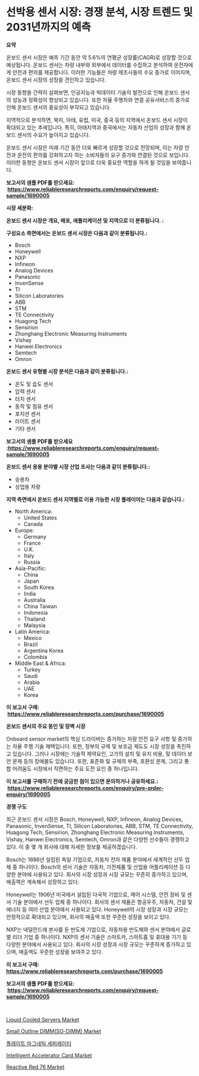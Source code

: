 <p><h1>선박용 센서 시장: 경쟁 분석, 시장 트렌드 및 2031년까지의 예측</h1></p><p><strong>요약</strong></p>
<p><p>온보드 센서 시장은 예측 기간 동안 약 5.6%의 연평균 성장률(CAGR)로 성장할 것으로 예상됩니다. 온보드 센서는 차량 내부와 외부에서 데이터를 수집하고 분석하여 운전자에게 안전과 편의를 제공합니다. 이러한 기능들은 차량 제조사들의 수요 증가로 이어지며, 온보드 센서 시장의 성장을 견인하고 있습니다.</p><p>시장 동향을 간략히 살펴보면, 인공지능과 빅데이터 기술의 발전으로 인해 온보드 센서의 성능과 정확성이 향상되고 있습니다. 또한 자율 주행차와 연결 공유서비스의 증가로 인해 온보드 센서의 중요성이 부각되고 있습니다.</p><p>지역적으로 분석하면, 북미, 아태, 유럽, 미국, 중국 등의 지역에서 온보드 센서 시장이 확대되고 있는 추세입니다. 특히, 아태지역과 중국에서는 자동차 산업의 성장과 함께 온보드 센서의 수요가 높아지고 있습니다.</p><p>온보드 센서 시장은 미래 기간 동안 더욱 빠르게 성장할 것으로 전망되며, 이는 차량 안전과 운전의 편의를 강화하고자 하는 소비자들의 요구 증가와 연결된 것으로 보입니다. 이러한 동향은 온보드 센서 시장이 앞으로 더욱 중요한 역할을 하게 될 것임을 보여줍니다.</p></p>
<p><strong>보고서의 샘플 PDF를 받으세요: &nbsp;<a href="https://www.reliableresearchreports.com/enquiry/request-sample/1690005">https://www.reliableresearchreports.com/enquiry/request-sample/1690005</a></strong></p>
<p><strong>시장 세분화:</strong></p>
<p><strong> 온보드 센서 시장은 개요, 배포, 애플리케이션 및 지역으로 더 분류됩니다. :</strong></p>
<p><strong>구성요소 측면에서는 온보드 센서 시장은 다음과 같이 분류됩니다.:</strong></p>
<p><ul><li>Bosch</li><li>Honeywell</li><li>NXP</li><li>Infineon</li><li>Analog Devices</li><li>Panasonic</li><li>InvenSense</li><li>TI</li><li>Silicon Laboratories</li><li>ABB</li><li>STM</li><li>TE Connectivity</li><li>Huagong Tech</li><li>Sensirion</li><li>Zhonghang Electronic Measuring Instruments</li><li>Vishay</li><li>Hanwei Electronics</li><li>Semtech</li><li>Omron</li></ul></p>
<p><strong> 온보드 센서 유형별 시장 분석은 다음과 같이 분류됩니다.:</strong></p>
<p><ul><li>온도 및 습도 센서</li><li>압력 센서</li><li>터치 센서</li><li>동작 및 점유 센서</li><li>포지션 센서</li><li>라이트 센서</li><li>기타 센서</li></ul></p>
<p><strong>보고서의 샘플 PDF를 받으세요 :<a href="https://www.reliableresearchreports.com/enquiry/request-sample/1690005">https://www.reliableresearchreports.com/enquiry/request-sample/1690005</a></strong></p>
<p><strong> 온보드 센서 응용 분야별 시장 산업 조사는 다음과 같이 분류됩니다.:</strong></p>
<p><ul><li>승용차</li><li>상업용 차량</li></ul></p>
<p><strong>지역 측면에서 온보드 센서 지역별로 이용 가능한 시장 플레이어는 다음과 같습니다.:</strong></p>
<p><ul>
    <li>
        North America:
        <ul>
            <li>United States</li>
            <li>Canada</li>
        </ul>
    </li>
    <li>
        Europe:
        <ul>
            <li>Germany</li>
            <li>France</li>
            <li>U.K.</li>
            <li>Italy</li>
            <li>Russia</li>
        </ul>
    </li>
    <li>
        Asia-Pacific:
        <ul>
            <li>China</li>
            <li>Japan</li>
            <li>South Korea</li>
            <li>India</li>
            <li>Australia</li>
            <li>China Taiwan</li>
            <li>Indonesia</li>
            <li>Thailand</li>
            <li>Malaysia</li>
        </ul>
    </li>
    <li>
        Latin America:
        <ul>
            <li>Mexico</li>
            <li>Brazil</li>
            <li>Argentina Korea</li>
            <li>Colombia</li>
        </ul>
    </li>
    <li>
        Middle East & Africa:
        <ul>
            <li>Turkey</li>
            <li>Saudi</li>
            <li>Arabia</li>
            <li>UAE</li>
            <li>Korea</li>
        </ul>
    </li>
    </ul></p>
<p><strong>이 보고서 구매: &nbsp;<a href="https://www.reliableresearchreports.com/purchase/1690005">https://www.reliableresearchreports.com/purchase/1690005</a></strong></p>
<p><strong>온보드 센서의 주요 동인 및 장벽 시장</strong></p>
<p><p>Onboard sensor market의 핵심 드라이버는 증가하는 차량 안전 요구 사항 및 증가하는 자율 주행 기술 채택입니다. 또한, 정부의 규제 및 보조금 제도도 시장 성장을 촉진하고 있습니다. 그러나 시장에는 기술적 제약요인, 고가의 설치 및 유지 비용, 및 데이터 보안 문제 등의 장애물도 있습니다. 또한, 표준화 및 규제의 부족, 호환성 문제, 그리고 통합 어려움도 시장에서 직면하는 주요 도전 요인 중 하나입니다.</p></p>
<p><strong>이 보고서를 구매하기 전에 궁금한 점이 있으면 문의하거나 공유하세요.: &nbsp;<a href="https://www.reliableresearchreports.com/enquiry/pre-order-enquiry/1690005">https://www.reliableresearchreports.com/enquiry/pre-order-enquiry/1690005</a></strong></p>
<p><strong>경쟁 구도</strong></p>
<p><p>최근 온보드 센서 시장은 Bosch, Honeywell, NXP, Infineon, Analog Devices, Panasonic, InvenSense, TI, Silicon Laboratories, ABB, STM, TE Connectivity, Huagong Tech, Sensirion, Zhonghang Electronic Measuring Instruments, Vishay, Hanwei Electronics, Semtech, Omron과 같은 다양한 선수들이 경쟁하고 있다. 이 중 몇 개 회사에 대해 자세한 정보를 제공하겠습니다.</p><p>Bosch는 1886년 설립된 독일 기업으로, 자동차 전자 제품 분야에서 세계적인 선두 업체 중 하나이다. Bosch의 센서 기술은 자동차, 가전제품 및 산업용 어플리케이션 등 다양한 분야에 사용되고 있다. 회사의 시장 성장과 시장 규모는 꾸준히 증가하고 있으며, 매출액은 계속해서 성장하고 있다.</p><p>Honeywell는 1906년 미국에서 설립된 다국적 기업으로, 제어 시스템, 안전 장비 및 센서 기술 분야에서 선두 업체 중 하나이다. 회사의 센서 제품은 항공우주, 자동차, 건설 및 에너지 등 여러 산업 분야에서 사용되고 있다. Honeywell의 시장 성장과 시장 규모는 안정적으로 확대되고 있으며, 회사의 매출액 또한 꾸준한 성장을 보이고 있다.</p><p>NXP는 네덜란드에 본사를 둔 반도체 기업으로, 자동차용 반도체와 센서 분야에서 글로벌 리더 기업 중 하나이다. NXP의 센서 기술은 스마트카, 스마트홈 및 휴대용 기기 등 다양한 분야에서 사용되고 있다. 회사의 시장 성장과 시장 규모는 꾸준하게 증가하고 있으며, 매출액도 꾸준한 성장을 보여주고 있다.</p></p>
<p><strong>이 보고서 구매: &nbsp; <a href="https://www.reliableresearchreports.com/purchase/1690005">https://www.reliableresearchreports.com/purchase/1690005</a></strong></p>
<p><strong>보고서의 샘플 PDF를 받으세요: &nbsp;<a href="https://www.reliableresearchreports.com/enquiry/request-sample/1690005">https://www.reliableresearchreports.com/enquiry/request-sample/1690005</a></strong><strong></strong></p>
<p>&nbsp;</p>
<p><p><a href="https://view.publitas.com/reportprime-1/liquid-cooled-servers-market-share-market-new-trends-analysis-report-by-type-by-application-by-end-use-by-region-and-segment-forecasts-2024-2031/">Liquid Cooled Servers Market</a></p><p><a href="https://github.com/sofayahoo2023/Market-Research-Report-List-3/blob/main/small-outline-dimmso-dimm-market.md">Small Outline DIMM(SO-DIMM) Market</a></p><p><a href="https://github.com/vss5505pa7z1p/Market-Research-Report-List-1/blob/main/28008222168.md">플레이트 마그네틱 세퍼레이터</a></p><p><a href="https://issuu.com/reportprime-2/docs/intelligent-accelerator-card-market-size-2030.pptx">Intelligent Accelerator Card Market</a></p><p><a href="https://cat-emmental-94b.notion.site/Reactive-Red-76-Market-Provides-Detailed-Segmentation-of-this-Market-based-on-Type-Application-and-4b6f7f5e80274e509c4c5760686ab52e">Reactive Red 76 Market</a></p></p>